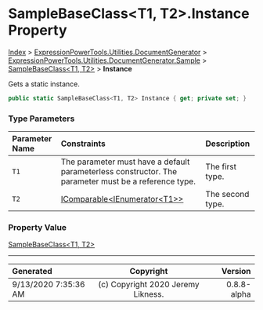 ﻿# SampleBaseClass&lt;T1, T2>.Instance Property

[Index](../index.md) > [ExpressionPowerTools.Utilities.DocumentGenerator](ExpressionPowerTools.Utilities.DocumentGenerator.a.md) > [ExpressionPowerTools.Utilities.DocumentGenerator.Sample](ExpressionPowerTools.Utilities.DocumentGenerator.Sample.n.md) > [SampleBaseClass<T1, T2>](ExpressionPowerTools.Utilities.DocumentGenerator.Sample.SampleBaseClass`2.cs.md) > **Instance**

Gets a static instance.

```csharp
public static SampleBaseClass<T1, T2> Instance { get; private set; }
```

### Type Parameters

| Parameter Name | Constraints | Description |
| :-- | :-- | :-- |
| `T1` | The parameter must have a default parameterless constructor. The parameter must be a reference type. | The first type. |
| `T2` | [IComparable&lt;IEnumerator&lt;T1>>](https://docs.microsoft.com/dotnet/api/system.icomparable-1) | The second type. |

### Property Value

 [SampleBaseClass&lt;T1, T2>](ExpressionPowerTools.Utilities.DocumentGenerator.Sample.SampleBaseClass`2.cs.md) 


---

| Generated | Copyright | Version |
| :-- | :-: | --: |
| 9/13/2020 7:35:36 AM | (c) Copyright 2020 Jeremy Likness. | 0.8.8-alpha |
